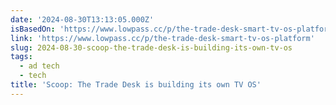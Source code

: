 ```yaml
---
date: '2024-08-30T13:13:05.000Z'
isBasedOn: 'https://www.lowpass.cc/p/the-trade-desk-smart-tv-os-platform'
link: 'https://www.lowpass.cc/p/the-trade-desk-smart-tv-os-platform'
slug: 2024-08-30-scoop-the-trade-desk-is-building-its-own-tv-os
tags:
  - ad tech
  - tech
title: 'Scoop: The Trade Desk is building its own TV OS'
---
```

 
